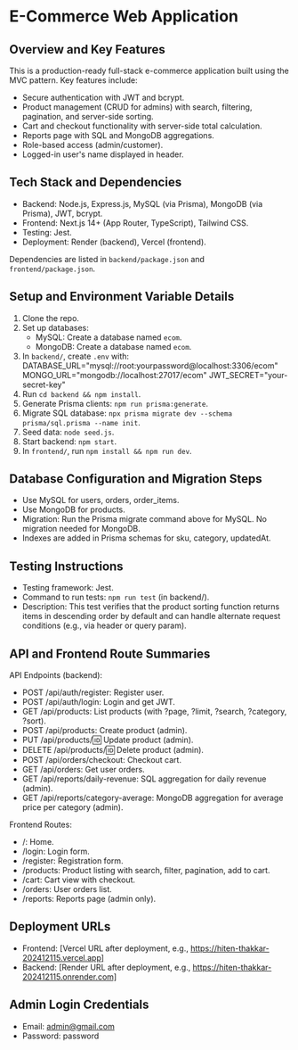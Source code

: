 # E-Commerce Web Application

## Overview and Key Features
This is a production-ready full-stack e-commerce application built using the MVC pattern. Key features include:
- Secure authentication with JWT and bcrypt.
- Product management (CRUD for admins) with search, filtering, pagination, and server-side sorting.
- Cart and checkout functionality with server-side total calculation.
- Reports page with SQL and MongoDB aggregations.
- Role-based access (admin/customer).
- Logged-in user's name displayed in header.

## Tech Stack and Dependencies
- Backend: Node.js, Express.js, MySQL (via Prisma), MongoDB (via Prisma), JWT, bcrypt.
- Frontend: Next.js 14+ (App Router, TypeScript), Tailwind CSS.
- Testing: Jest.
- Deployment: Render (backend), Vercel (frontend).

Dependencies are listed in `backend/package.json` and `frontend/package.json`.

## Setup and Environment Variable Details
1. Clone the repo.
2. Set up databases:
   - MySQL: Create a database named `ecom`.
   - MongoDB: Create a database named `ecom`.
3. In `backend/`, create `.env` with:
    DATABASE_URL="mysql://root:yourpassword@localhost:3306/ecom"
    MONGO_URL="mongodb://localhost:27017/ecom"
    JWT_SECRET="your-secret-key"
4. Run `cd backend && npm install`.
5. Generate Prisma clients: `npm run prisma:generate`.
6. Migrate SQL database: `npx prisma migrate dev --schema prisma/sql.prisma --name init`.
7. Seed data: `node seed.js`.
8. Start backend: `npm start`.
9. In `frontend/`, run `npm install && npm run dev`.

## Database Configuration and Migration Steps
- Use MySQL for users, orders, order_items.
- Use MongoDB for products.
- Migration: Run the Prisma migrate command above for MySQL. No migration needed for MongoDB.
- Indexes are added in Prisma schemas for sku, category, updatedAt.

## Testing Instructions
- Testing framework: Jest.
- Command to run tests: `npm run test` (in backend/).
- Description: This test verifies that the product sorting function returns items in descending order by default and can handle alternate request conditions (e.g., via header or query param).

## API and Frontend Route Summaries
API Endpoints (backend):
- POST /api/auth/register: Register user.
- POST /api/auth/login: Login and get JWT.
- GET /api/products: List products (with ?page, ?limit, ?search, ?category, ?sort).
- POST /api/products: Create product (admin).
- PUT /api/products/:id: Update product (admin).
- DELETE /api/products/:id: Delete product (admin).
- POST /api/orders/checkout: Checkout cart.
- GET /api/orders: Get user orders.
- GET /api/reports/daily-revenue: SQL aggregation for daily revenue (admin).
- GET /api/reports/category-average: MongoDB aggregation for average price per category (admin).

Frontend Routes:
- /: Home.
- /login: Login form.
- /register: Registration form.
- /products: Product listing with search, filter, pagination, add to cart.
- /cart: Cart view with checkout.
- /orders: User orders list.
- /reports: Reports page (admin only).

## Deployment URLs
- Frontend: [Vercel URL after deployment, e.g., https://hiten-thakkar-202412115.vercel.app]
- Backend: [Render URL after deployment, e.g., https://hiten-thakkar-202412115.onrender.com]

## Admin Login Credentials
- Email: admin@gmail.com
- Password: password